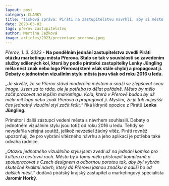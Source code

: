 ```yaml
---
layout: post
category: CLANKY
title: "tisková zpráva: Piráti na zastupitelstvu navrhli, aby si město Přerov nechalo vytvořit logo a jednotný vizuální styl. Primátor souhlasil"
date: 2023-03-02
tags: přerov zastupitelstvo
author: Martina Ježková
image: articles/2023/prezentace prerova.jpeg
---
```

*Přerov, 1. 3. 2023 -* **Na pondělním jednání zastupitelstva zvedli Piráti otázku marketingu města Přerova. Stalo se tak v souvislosti se zavedením služby sdílených kol, která by podle pirátské zastupitelky Lenky Jüngling měla nést znak nebo logo Přerova(které však stále chybí) a propagovat ji. Debaty o jednotném vizuálním stylu města jsou však od roku 2016 u ledu.** 


*„Je skvělé, že se Přerov stává moderním městem a snaží se zlepšovat svou image. Jsem za to ráda, ale je potřeba to dělat pořádně. Město by mělo začít pracovat na lepším marketingu. Kola, která v Přerově budou by už měla mít logo nebo znak Přerova a propagovat ji. Myslím, že je tak nejvyšší čas jednotný vizuální styl začít řešit,“* říká lídryně opozice z Pirátů **Lenka Jüngling.**


Primátor i další zástupci vedení města s návrhem souhlasili. Debaty o jednotném vizuálním stylu jsou totiž od roku 2016 u ledu. Tehdy se nevydařila veřejná soutěž, jelikož nevzešel žádný vítěz. Piráti rovněž upozorňují, že pro vybrání vítězného návrhu a jeho aplikaci je potřeba také odvaha radnice. 


*„Otázku jednotného vizuálního stylu jsem zvedl už na jednání komise pro kulturu a cestovní ruch. Město by k tomu mělo přistoupit komplexně a spolupracovat s Czech designem a odbornou porotou tak, aby byl vybrán skutečně kvalitní návrh, který dá Přerovu jasnou značku a odliší ho od dalších měst,“* dodává pirátský krajský zastupitel a marketingový specialista **Jaromír Horký**.
